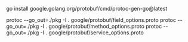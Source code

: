 
go install google.golang.org/protobuf/cmd/protoc-gen-go@latest

protoc --go_out=./pkg -I . google/protobuf/field_options.proto
protoc --go_out=./pkg -I . google/protobuf/method_options.proto
protoc --go_out=./pkg -I . google/protobuf/service_options.proto